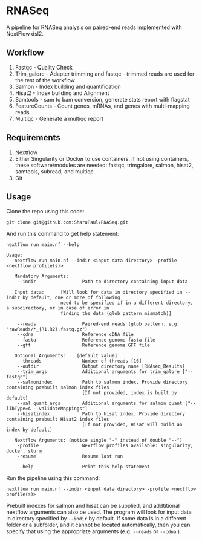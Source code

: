 # RNASeq
A pipeline for RNASeq analysis on paired-end reads implemented with NextFlow dsl2.


## Workflow
1. Fastqc - Quality Check
2. Trim_galore - Adapter trimming and fastqc - trimmed reads are used for the rest of the workflow
3. Salmon - Index building and quantification
4. Hisat2 - Index building and Alignment
5. Samtools - sam to bam conversion, generate stats report with flagstat
6. FeatureCounts - Count genes, mRNAs, and genes with multi-mapping reads
7. Multiqc - Generate a multiqc report


## Requirements
1. Nextflow
2. Either Singularity or Docker to use containers. If not using containers, these software/modules are needed: fastqc, trimgalore, salmon, hisat2, samtools, subread, and multiqc.
3. Git


## Usage
Clone the repo using this code:

```
git clone git@github.com:SharuPaul/RNASeq.git
```

And run this command to get help statement:

```
nextflow run main.nf --help
```

```
Usage:
   nextflow run main.nf --indir <input data directory> -profile <nextflow profile(s)>

   Mandatory Arguments:         
    --indir                 Path to directory containing input data 

   Input data:      [Will look for data in directory specified in --indir by default, one or more of following 
                    need to be specified if in a different directory, a subdirectory, or in case of error in 
                    finding the data (glob pattern mismatch)]

    --reads                 Paired-end reads (glob pattern, e.g. "rawReads/*_{R1,R2}.fastq.gz")
    --cdna                  Reference cDNA file
    --fasta                 Reference genome fasta file
    --gff                   Reference genome GFF file
   
   Optional Arguments:    [default value]
    --threads               Number of threads [16]
    --outdir                Output directory name [RNAseq_Results]
    --trim_args             Additional arguments for trim_galore ["--fastqc"]
    --salmonindex           Path to salmon index. Provide directory containing prebuilt salmon index files 
                            [If not provided, index is built by default]
    --sal_quant_args        Additional arguments for salmon quant ["--libType=A --validateMappings"]
    --hisatindex            Path to hisat index. Provide directory containing prebuilt Hisat2 index files 
                            [If not provided, Hisat will build an index by default] 
    
   Nextflow Arguments: (notice single "-" instead of double "--") 
    -profile                Nextflow profiles available: singularity, docker, slurm
    -resume                 Resume last run

    --help                  Print this help statement   
```

Run the pipeline using this command:

```
nextflow run main.nf --indir <input data directory> -profile <nextflow profile(s)>
```

Prebuilt indexes for salmon and hisat can be supplied, and addtitional nextflow arguments can also be used. The program will look for input data in directory specified by `--indir` by default. If some data is in a different folder or a subfolder, and it cannot be located automatically, then you can specify that using the appropriate arguments (e.g. `--reads` or `--cdna` ).
